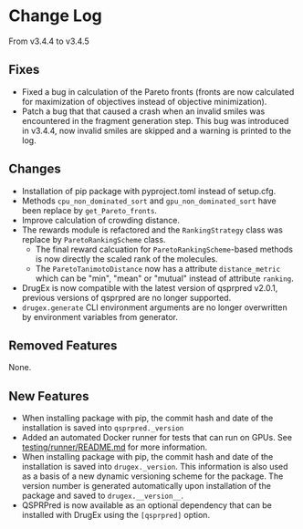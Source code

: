 # Change Log
From v3.4.4 to v3.4.5

## Fixes

- Fixed a bug in calculation of the Pareto fronts (fronts are now calculated for maximization of objectives instead of objective minimization).
- Patch a bug that that caused a crash when an invalid smiles was encountered in the fragment generation step. This
  bug was introduced in v3.4.4, now invalid smiles are skipped and a warning is printed to the log.

## Changes

- Installation of pip package with pyproject.toml instead of setup.cfg.
- Methods `cpu_non_dominated_sort` and `gpu_non_dominated_sort` have been replace by `get_Pareto_fronts`.
- Improve calculation of crowding distance.
- The rewards module is refactored and the `RankingStrategy` class was replace by `ParetoRankingScheme` class. 
    - The final reward calcuation for `ParetoRankingScheme`-based methods is now directly the scaled rank of the molecules.
    - The `ParetoTanimotoDistance` now has a attribute `distance_metric` which can be "min", "mean" or "mutual" instead of attribute `ranking`.
- DrugEx is now compatible with the latest version of qsprpred v2.0.1, previous versions of qsprpred are no longer supported.
- `drugex.generate` CLI environment arguments are no longer overwritten by environment variables from generator.

## Removed Features

None. 

## New Features

- When installing package with pip, the commit hash and date of the installation is saved into `qsprpred._version`
- Added an automated Docker runner for tests that can run on GPUs. See [testing/runner/README.md](testing/runner/README.md) for more information.
- When installing package with pip, the commit hash and date of the installation is saved into `drugex._version`. This information is also used as a basis of a new dynamic versioning scheme for the package. The version number is generated automatically upon installation of the package and saved to `drugex.__version__`. 
- QSPRPred is now available as an optional dependency that can be installed with DrugEx using the `[qsprpred]` option.
